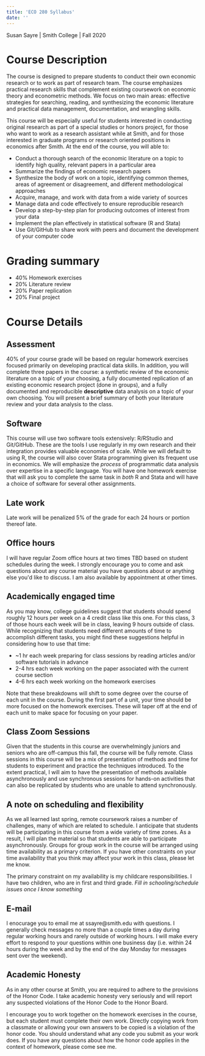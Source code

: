 ```yaml
---
title: 'ECO 280 Syllabus'
date: ''
---
```

Susan Sayre | Smith College | Fall 2020

# Course Description

The course is designed to prepare students to conduct their own economic research or to work as part of research team. The course emphasizes practical research skills that complement existing coursework on economic theory and econometric methods. We focus on two main areas: effective strategies for searching, reading, and synthesizing the economic literature and practical data management, documentation, and wrangling skills.

This course will be especially useful for students interested in conducting original research as part of a special studies or honors project, for those who want to work as a research assistant while at Smith, and for those interested in graduate programs or research oriented positions in economics after Smith. At the end of the course, you will able to:

- Conduct a thorough search of the economic literature on a topic to identify high quality, relevant papers in a particular area
- Summarize the findings of economic research papers
- Synthesize the body of work on a topic, identifying common themes, areas of agreement or disagreement, and different methodological approaches
- Acquire, manage, and work with data from a wide variety of sources
- Manage data and code effectively to ensure reproducible research
- Develop a step-by-step plan for producing outcomes of interest from your data
- Implement the plan effectively in statistical software (R and Stata)
- Use Git/GitHub to share work with peers and document the development of your computer code

# Grading summary

- 40% Homework exercises
- 20% Literature review
- 20% Paper replication
- 20% Final project

# Course Details

## Assessment

40% of your course grade will be based on regular homework exercises focused primarily on developing practical data skills. In addition, you will complete three papers in the course: a synthetic review of the economic literature on a topic of your choosing, a fully documented replication of an existing economic research project (done in groups), and a fully documented and reproducible **descriptive** data analysis on a topic of your own choosing. You will present a brief summary of both your literature review and your data analysis to the class.

## Software

This course will use two software tools extensively: R/RStudio and Git/GitHub. These are the tools I use regularly in my own research and their integration provides valuable economies of scale. While we will default to using R, the course will also cover Stata programming given its frequent use in economics. We will emphasize the *process* of programmatic data analysis over expertise in a specific language. You will have one homework exercise that will ask you to complete the same task in *both* R and Stata and will have a choice of software for several other assignments.

## Late work

Late work will be penalized 5% of the grade for each 24 hours or portion thereof late.

## Office hours

I will have regular Zoom office hours at two times TBD based on student schedules during the week. I strongly encourage you to come and ask questions about any course material you have questions about or anything else you'd like to discuss. I am also available by appointment at other times.

## Academically engaged time
As you may know, college guidelines suggest that students should spend roughly 12 hours per week on a 4 credit class like this one. For this class, 3 of those hours each week will be in class, leaving 9 hours outside of class. While recognizing that students need different amounts of time to accomplish different tasks, you might find these suggestions helpful in considering how to use that time:

- ~1 hr each week preparing for class sessions by reading articles and/or software tutorials in advance
- 2-4 hrs each week working on the paper associated with the current course section
- 4-6 hrs each week working on the homework exercises

Note that these breakdowns will shift to some degree over the course of each unit in the course. During the first part of a unit, your time should be more focused on the homework exercises. These will taper off at the end of each unit to make space for focusing on your paper.

## Class Zoom Sessions

Given that the students in this course are overwhelmingly juniors and seniors who are off-campus this fall, the course will be fully remote. Class sessions in this course will be a mix of presentation of methods and time for students to experiment and practice the techniques introduced. To the extent practical, I will aim to have the presentation of methods available asynchronously and use synchronous sessions for hands-on activities that can also be replicated by students who are unable to attend synchronously.

## A note on scheduling and flexibility

As we all learned last spring, remote coursework raises a number of challenges, many of which are related to schedule. I anticipate that students will be participating in this course from a wide variety of time zones. As a result, I will plan the material so that students are able to participate asynchronously. Groups for group work in the course will be arranged using time availability as a primary criterion. If you have other constraints on your time availability that you think may affect your work in this class, please let me know.

The primary constraint on my availability is my childcare responsibilities. I have two children, who are in first and third grade. *Fill in schooling/schedule issues once I know something*

## E-mail

I enocurage you to email me at ssayre\@smith.edu with questions. I generally check messages no more than a couple times a day during regular working hours and rarely outside of working hours. I will make every effort to respond to your questions within one business day (i.e. within 24 hours during the week and by the end of the day Monday for messages sent over the weekend).

## Academic Honesty

As in any other course at Smith, you are required to adhere to the provisions of the Honor Code. I take academic honesty very seriously and will report any suspected violations of the Honor Code to the Honor Board.

I encourage you to work together on the homework exercises in the course, but each student must complete their own work. Directly copying work from a classmate or allowing your own answers to be copied is a violation of the honor code. You should understand what any code you submit as your work does. If you have any questions about how the honor code applies in the context of homework, please come see me.